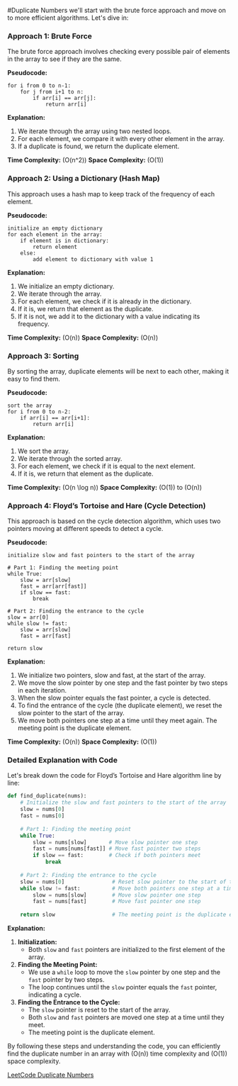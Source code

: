 
 #Duplicate Numbers
 we'll start with the brute force approach and move on to more efficient algorithms. Let's dive in:

### Approach 1: Brute Force

The brute force approach involves checking every possible pair of elements in the array to see if they are the same.

**Pseudocode:**
```plaintext
for i from 0 to n-1:
    for j from i+1 to n:
        if arr[i] == arr[j]:
            return arr[i]
```

**Explanation:**
1. We iterate through the array using two nested loops.
2. For each element, we compare it with every other element in the array.
3. If a duplicate is found, we return the duplicate element.

**Time Complexity:** \(O(n^2)\)
**Space Complexity:** \(O(1)\)

### Approach 2: Using a Dictionary (Hash Map)

This approach uses a hash map to keep track of the frequency of each element.

**Pseudocode:**
```plaintext
initialize an empty dictionary
for each element in the array:
    if element is in dictionary:
        return element
    else:
        add element to dictionary with value 1
```

**Explanation:**
1. We initialize an empty dictionary.
2. We iterate through the array.
3. For each element, we check if it is already in the dictionary.
4. If it is, we return that element as the duplicate.
5. If it is not, we add it to the dictionary with a value indicating its frequency.

**Time Complexity:** \(O(n)\)
**Space Complexity:** \(O(n)\)

### Approach 3: Sorting

By sorting the array, duplicate elements will be next to each other, making it easy to find them.

**Pseudocode:**
```plaintext
sort the array
for i from 0 to n-2:
    if arr[i] == arr[i+1]:
        return arr[i]
```

**Explanation:**
1. We sort the array.
2. We iterate through the sorted array.
3. For each element, we check if it is equal to the next element.
4. If it is, we return that element as the duplicate.

**Time Complexity:** \(O(n \log n)\)
**Space Complexity:** \(O(1)\) to \(O(n)\)

### Approach 4: Floyd’s Tortoise and Hare (Cycle Detection)

This approach is based on the cycle detection algorithm, which uses two pointers moving at different speeds to detect a cycle.

**Pseudocode:**
```plaintext
initialize slow and fast pointers to the start of the array

# Part 1: Finding the meeting point
while True:
    slow = arr[slow]
    fast = arr[arr[fast]]
    if slow == fast:
        break

# Part 2: Finding the entrance to the cycle
slow = arr[0]
while slow != fast:
    slow = arr[slow]
    fast = arr[fast]

return slow
```

**Explanation:**
1. We initialize two pointers, slow and fast, at the start of the array.
2. We move the slow pointer by one step and the fast pointer by two steps in each iteration.
3. When the slow pointer equals the fast pointer, a cycle is detected.
4. To find the entrance of the cycle (the duplicate element), we reset the slow pointer to the start of the array.
5. We move both pointers one step at a time until they meet again. The meeting point is the duplicate element.

**Time Complexity:** \(O(n)\)
**Space Complexity:** \(O(1)\)

### Detailed Explanation with Code

Let's break down the code for Floyd’s Tortoise and Hare algorithm line by line:

```python
def find_duplicate(nums):
    # Initialize the slow and fast pointers to the start of the array
    slow = nums[0]
    fast = nums[0]
    
    # Part 1: Finding the meeting point
    while True:
        slow = nums[slow]       # Move slow pointer one step
        fast = nums[nums[fast]] # Move fast pointer two steps
        if slow == fast:        # Check if both pointers meet
            break
    
    # Part 2: Finding the entrance to the cycle
    slow = nums[0]               # Reset slow pointer to the start of the array
    while slow != fast:          # Move both pointers one step at a time until they meet
        slow = nums[slow]        # Move slow pointer one step
        fast = nums[fast]        # Move fast pointer one step
    
    return slow                  # The meeting point is the duplicate element
```

**Explanation:**
1. **Initialization:**
   - Both `slow` and `fast` pointers are initialized to the first element of the array.
2. **Finding the Meeting Point:**
   - We use a `while` loop to move the `slow` pointer by one step and the `fast` pointer by two steps.
   - The loop continues until the `slow` pointer equals the `fast` pointer, indicating a cycle.
3. **Finding the Entrance to the Cycle:**
   - The `slow` pointer is reset to the start of the array.
   - Both `slow` and `fast` pointers are moved one step at a time until they meet.
   - The meeting point is the duplicate element.

By following these steps and understanding the code, you can efficiently find the duplicate number in an array with \(O(n)\) time complexity and \(O(1)\) space complexity.


[LeetCode Duplicate Numbers](https://leetcode.com/problems/find-the-duplicate-number/description/)
